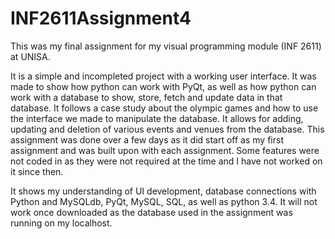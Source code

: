 # INF2611Assignment4

This was my final assignment for my visual programming module (INF 2611) at UNISA. 

It is a simple and incompleted project with a working user interface. It was made to show how python can work with PyQt, as well as how python can work with a database to show, store, fetch and update data in that database. It follows a case study about the olympic games and how to use the interface we made to manipulate the database. It allows for adding, updating and deletion of various events and venues from the database. This assignment was done over a few days as it did start off as my first assignment and was built upon with each assignment. Some features were not coded in as they were not required at the time and I have not worked on it since then.

It shows my understanding of UI development, database connections with Python and MySQLdb, PyQt, MySQL, SQL, as well as python 3.4. It will not work once downloaded as the database used in the assignment was running on my localhost. 
